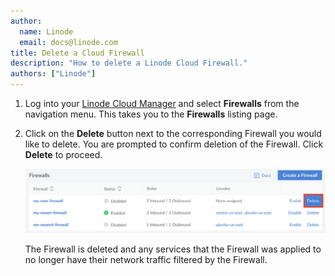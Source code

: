 ```yaml
---
author:
  name: Linode
  email: docs@linode.com
title: Delete a Cloud Firewall
description: "How to delete a Linode Cloud Firewall."
authors: ["Linode"]
---
```


1. Log into your [Linode Cloud Manager](https://cloud.linode.com/) and select **Firewalls** from the navigation menu. This takes you to the **Firewalls** listing page.

1. Click on the **Delete** button next to the corresponding Firewall you would like to delete. You are prompted to confirm deletion of the Firewall. Click **Delete** to proceed.

    ![Click on the delete button to delete your Firewall.](delete-your-firewall.png "Click on the delete button to delete your Firewall.")

    The Firewall is deleted and any services that the Firewall was applied to no longer have their network traffic filtered by the Firewall.